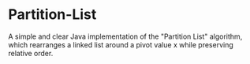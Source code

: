 # Partition-List
A simple and clear Java implementation of the "Partition List" algorithm, which rearranges a linked list around a pivot value x while preserving relative order.
